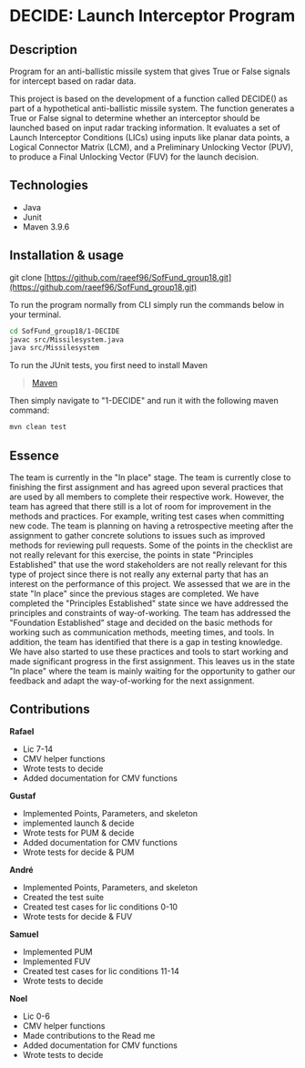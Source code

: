 # DECIDE: Launch Interceptor Program

## Description
Program for an anti-ballistic missile system that gives True or False signals for intercept based on radar data. 

This project is based on the development of a function called DECIDE() as part of a hypothetical anti-ballistic missile system. The function generates a True or False signal to determine whether an interceptor should be launched based on input radar tracking information. It evaluates a set of Launch Interceptor Conditions (LICs) using inputs like planar data points, a Logical Connector Matrix (LCM), and a Preliminary Unlocking Vector (PUV), to produce a Final Unlocking Vector (FUV) for the launch decision.

## Technologies
- Java
- Junit
- Maven 3.9.6

## Installation & usage
git clone [https://github.com/raeef96/SofFund_group18.git](https://github.com/raeef96/SofFund_group18.git)

To run the program normally from CLI simply run the commands below in your terminal.
```bash
cd SofFund_group18/1-DECIDE
javac src/Missilesystem.java
java src/Missilesystem
```

To run the JUnit tests, you first need to install Maven
> [Maven](https://maven.apache.org/download.cgi)

Then simply navigate to "1-DECIDE" and run it with the following maven command:
```bash
mvn clean test
```

## Essence
The team is currently in the "In place" stage. The team is currently close to finishing the first assignment and has agreed upon several practices that are used by all members to complete their respective work. However, the team has agreed that there still is a lot of room for improvement in the methods and practices. For example, writing test cases when committing new code. The team is planning on having a retrospective meeting after the assignment to gather concrete solutions to issues such as improved methods for reviewing pull requests. Some of the points in the checklist are not really relevant for this exercise, the points in state "Principles Established" that use the word stakeholders are not really relevant for this type of project since there is not really any external party that has an interest on the performance of this project. We assessed that we are in the state "In place" since the previous stages are completed. We have completed the "Principles Established" state since we have addressed the principles and constraints of way-of-working. The team has addressed the "Foundation Established" stage and decided on the basic methods for working such as communication methods, meeting times, and tools. In addition, the team has identified that there is a gap in testing knowledge. We have also started to use these practices and tools to start working and made significant progress in the first assignment. This leaves us in the state "In place" where the team is mainly waiting for the opportunity to gather our feedback and adapt the way-of-working for the next assignment. 


## Contributions
**Rafael**
- Lic 7-14
- CMV helper functions
- Wrote tests to decide
- Added documentation for CMV functions

**Gustaf**
- Implemented Points, Parameters, and skeleton
- implemented launch & decide
- Wrote tests for PUM & decide
- Added documentation for CMV functions
- Wrote tests for decide & PUM
  
**André**
- Implemented Points, Parameters, and skeleton
- Created the test suite
- Created test cases for lic conditions 0-10
- Wrote tests for decide & FUV

**Samuel**
- Implemented PUM
- Implemented FUV
- Created test cases for lic conditions 11-14
- Wrote tests to decide

**Noel**
- Lic 0-6
- CMV helper functions
- Made contributions to the Read me
- Added documentation for CMV functions
- Wrote tests to decide


